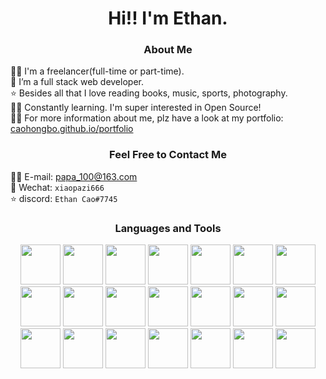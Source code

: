 <!-- ### Hi there 👋 -->

<!--
**CaoHongbo/caohongbo** is a ✨ _special_ ✨ repository because its `README.md` (this file) appears on your GitHub profile.
Here are some ideas to get you started:
- 🔭 I’m currently working on ...
- 🌱 I’m currently learning ...
- 👯 I’m looking to collaborate on ...
- 🤔 I’m looking for help with ...
- 💬 Ask me about ...
- 📫 How to reach me: ...
- 😄 Pronouns: ...
- ⚡ Fun fact: ...
-->

<!-- Intro -->

<a href="https://mahiiverse1.github.io/personal-website-v2/" target="_blank">
<!-- <img src="mahii-header.png" /> -->
</a> 
<h1 align="center">Hi!! I'm Ethan.</h1>
<h3 align="center">About Me</h3>  
 <p>
    👩‍🎓 I'm a freelancer(full-time or part-time).
<br>💫 I’m a full stack web developer.
<br>⭐ Besides all that I love reading books, music, sports, photography.
<br>👩‍💻 Constantly learning. I'm super interested in Open Source!
<br>👩‍💻 For more information about me, plz have a look at my portfolio: <a href="https://caohongbo.github.io/portfolio" target="blank">caohongbo.github.io/portfolio</a><br>
<!--  <p align="center"><i>✨(Click on the header to know more!)✨</i></p> -->
 </p>

 <h3 align="center">Feel Free to Contact Me</h3>  
 <p>
    👩‍🎓 E-mail: <a href="mailto:papa_100@163.com" target="blank">papa_100@163.com</a><br>
    💫 Wechat: <code>xiaopazi666</code><br>
    ⭐ discord: <code>Ethan Cao#7745</code>
<br>

<!--  <p align="center"><i>✨(Click on the header to know more!)✨</i></p> -->
 </p>

<!-- Socials -->

<!-- <h3 align="center">Let's Connect! </h3>
<div align="center">
<a href="https://www.linkedin.com/in/mahii-variar-9865711b3/" target="blank"><img src="https://cdn.jsdelivr.net/gh/devicons/devicon/icons/linkedin/linkedin-original.svg" style="height: 3rem"/></a>

<a href="https://codepen.io/mahiiverse" target="blank">
<img src="https://cdn.jsdelivr.net/gh/devicons/devicon/icons/codepen/codepen-plain.svg" style="height: 3rem; background-color:white"/>
</a>

<a href="mailto:papa_100@163.com" target="blank">
<img src="https://github.com/mahiiverse1/mahiiverse1/blob/main/Gmail_Logo_256px.png" style="height: 3rem"/>
</a>

</div> -->

<!-- Tech Stack -->

<h3 align="Center">Languages and Tools</h3>  
<p align="center">
<img src="https://cdn.jsdelivr.net/gh/devicons/devicon/icons/html5/html5-original-wordmark.svg" style="height: 4rem"/>
<img src="https://cdn.jsdelivr.net/gh/devicons/devicon/icons/css3/css3-original-wordmark.svg" style="height: 4rem"/>
<img src="https://cdn.jsdelivr.net/gh/devicons/devicon/icons/javascript/javascript-plain.svg" style="height: 4rem"/>
<img src="https://cdn.jsdelivr.net/gh/devicons/devicon/icons/bootstrap/bootstrap-plain-wordmark.svg"  style="height: 4rem"/>
<img src="https://cdn.jsdelivr.net/gh/devicons/devicon/icons/react/react-original.svg" style="height: 4rem"/>
<img src="https://cdn.jsdelivr.net/gh/devicons/devicon/icons/git/git-plain.svg" style="height: 4rem"/>
<img src="https://cdn.jsdelivr.net/gh/devicons/devicon/icons/typescript/typescript-original.svg" style="height: 4rem" />
<img src="https://cdn.jsdelivr.net/gh/devicons/devicon/icons/graphql/graphql-plain-wordmark.svg" style="height: 4rem"/>
<img src="https://cdn.jsdelivr.net/gh/devicons/devicon/icons/flutter/flutter-original.svg" style="height: 4rem"/>
<!-- <img src="https://cdn.jsdelivr.net/gh/devicons/devicon/icons/nextjs/nextjs-line.svg" /> -->
<img src="https://cdn.jsdelivr.net/gh/devicons/devicon/icons/mongodb/mongodb-original-wordmark.svg" style="height: 4rem"/>   
<img src="https://cdn.jsdelivr.net/gh/devicons/devicon/icons/nodejs/nodejs-plain-wordmark.svg" style="height: 4rem"/>      
<img src="https://cdn.jsdelivr.net/gh/devicons/devicon/icons/mysql/mysql-original-wordmark.svg" style="height: 4rem"/>
<img src="https://cdn.jsdelivr.net/gh/devicons/devicon/icons/redis/redis-original-wordmark.svg" style="height: 4rem"/>
<img src="https://cdn.jsdelivr.net/gh/devicons/devicon/icons/tailwindcss/tailwindcss-plain.svg" style="height: 4rem"/>  
<img src="https://cdn.jsdelivr.net/gh/devicons/devicon/icons/less/less-plain-wordmark.svg" style="height: 4rem"/>
<img src="https://cdn.jsdelivr.net/gh/devicons/devicon/icons/webpack/webpack-original.svg" style="height: 4rem"/>
<img src="https://cdn.jsdelivr.net/gh/devicons/devicon/icons/mocha/mocha-plain.svg" style="height: 4rem"/>
<img src="https://cdn.jsdelivr.net/gh/devicons/devicon/icons/jquery/jquery-original.svg" style="height: 4rem"/>
<img src="https://cdn.jsdelivr.net/gh/devicons/devicon/icons/npm/npm-original-wordmark.svg" style="height:4rem"/>
<img src="https://cdn.jsdelivr.net/gh/devicons/devicon/icons/linux/linux-original.svg" style="height:4rem"/>
<img src="https://cdn.jsdelivr.net/gh/devicons/devicon/icons/nginx/nginx-original.svg" style="height:4rem"/>

</p>

<!-- Visitor count -->
<!-- <div align="center">
<h3 align="center">Visitor Count </h3>
![Visitor Count](https://profile-counter.glitch.me/mahiiverse1/count.svg)
 </div> -->

<!-- Music Box -->
<!-- <h3 align="center">Music Station 🎶</h3>
[![spotify-github-profile](https://spotify-github-profile.vercel.app/api/view?uid=31xkv3qjph6be24yswkkxgyafkom&cover_image=true&theme=compact)](https://spotify-github-profile.vercel.app/api/view?uid=31xkv3qjph6be24yswkkxgyafkom&redirect=true) -->

<!-- Catto gifs -->

<!-- <h2 align="center">Cheers if you've read till here. Here's a cute catto 🐱 for you</h2>
<div align="center">
    <img src="https://github.com/mahiiverse1/mahiiverse1/blob/main/bongo-cat.gif" width="500" height="300"/>

</div> -->
